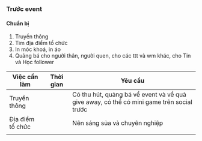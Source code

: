 ### Trước event
#### Chuẩn bị

1. Truyền thông
2. Tìm địa điểm tổ chức
3. In móc khoá, in áo
4. Quảng bá cho người thân, người quen, cho các ttt và wm khác, cho Tin và Học follower



| Việc cần làm     | Thời gian | Yêu cầu                                                                                  |
| ---------------- | --------- | ---------------------------------------------------------------------------------------- |
| Truyền thông     |           | Có thu hút, quảng bá về event và về quà give away, có thể có mini game trên social trước |
| Địa điểm tổ chức |           | Nên sáng sủa và chuyên nghiệp                                                            |
|                  |           |                                                                                          |
